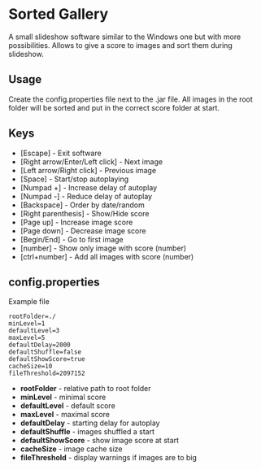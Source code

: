 # Sorted Gallery
A small slideshow software similar to the Windows one but with more possibilities.
Allows to give a score to images and sort them during slideshow.

## Usage

Create the config.properties file next to the .jar file.
All images in the root folder will be sorted and put in the correct score folder at start.

## Keys

* [Escape] - Exit software
* [Right arrow/Enter/Left click] - Next image
* [Left arrow/Right click] - Previous image
* [Space] - Start/stop autoplaying
* [Numpad +] - Increase delay of autoplay
* [Numpad -] - Reduce delay of autoplay
* [Backspace] - Order by date/random
* [Right parenthesis] - Show/Hide score
* [Page up] - Increase image score
* [Page down] - Decrease image score
* [Begin/End] - Go to first image
* [number] - Show only image with score (number)
* [ctrl+number] - Add all images with score (number)

## config.properties

Example file

```
rootFolder=./
minLevel=1
defaultLevel=3
maxLevel=5
defaultDelay=2000
defaultShuffle=false
defaultShowScore=true
cacheSize=10
fileThreshold=2097152
```

* **rootFolder** - relative path to root folder
* **minLevel** - minimal score
* **defaultLevel** - default score
* **maxLevel** - maximal score
* **defaultDelay** - starting delay for autoplay
* **defaultShuffle** - images shuffled a start
* **defaultShowScore** - show image score at start
* **cacheSize** - image cache size
* **fileThreshold** - display warnings if images are to big
